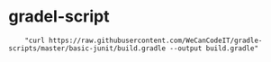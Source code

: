 # gradel-script


        "curl https://raw.githubusercontent.com/WeCanCodeIT/gradle-scripts/master/basic-junit/build.gradle --output build.gradle"
    
